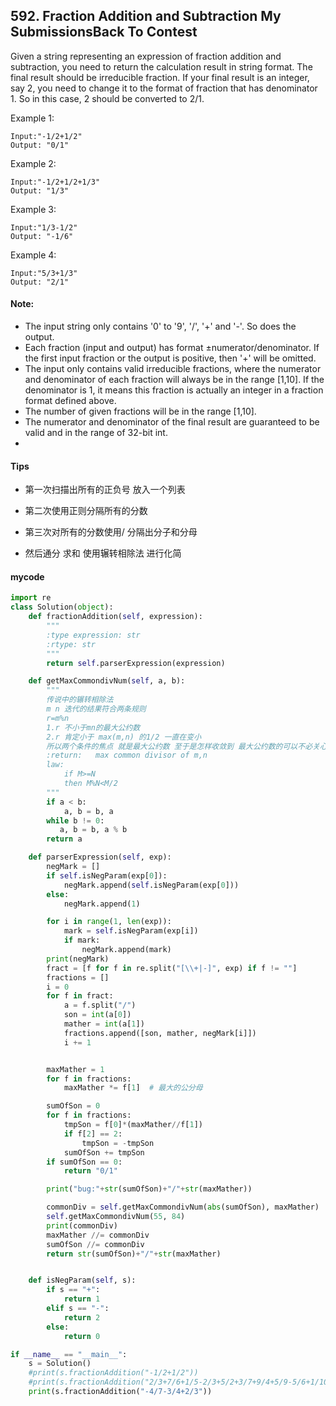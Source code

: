 ## 592. Fraction Addition and Subtraction My SubmissionsBack To Contest

Given a string representing an expression of fraction addition and subtraction, you need to return the calculation result in string format. The final result should be irreducible fraction. If your final result is an integer, say 2, you need to change it to the format of fraction that has denominator 1. So in this case, 2 should be converted to 2/1.

Example 1:

```
Input:"-1/2+1/2"
Output: "0/1"
```

Example 2:

```
Input:"-1/2+1/2+1/3"
Output: "1/3"
```

Example 3:

```
Input:"1/3-1/2"
Output: "-1/6"
```

Example 4:

```
Input:"5/3+1/3"
Output: "2/1"
```

#### Note:
- The input string only contains '0' to '9', '/', '+' and '-'. So does the output.
- Each fraction (input and output) has format ±numerator/denominator. If the first input fraction or the output is positive, then '+' will be omitted.
- The input only contains valid irreducible fractions, where the numerator and denominator of each fraction will always be in the range [1,10]. If the denominator is 1, it means this fraction is actually an integer in a fraction format defined above.
- The number of given fractions will be in the range [1,10].
- The numerator and denominator of the final result are guaranteed to be valid and in the range of 32-bit int.
- 


#### Tips
- 第一次扫描出所有的正负号 放入一个列表
- 第二次使用正则分隔所有的分数
- 第三次对所有的分数使用/ 分隔出分子和分母

- 然后通分 求和 使用辗转相除法 进行化简

 
#### mycode

```Python
import re
class Solution(object):
    def fractionAddition(self, expression):
        """
        :type expression: str
        :rtype: str
        """
        return self.parserExpression(expression)

    def getMaxCommondivNum(self, a, b):
        """
        传说中的辗转相除法
        m n 迭代的结果符合两条规则
        r=m%n
        1.r 不小于mn的最大公约数
        2.r 肯定小于 max(m,n) 的1/2 一直在变小
        所以两个条件的焦点 就是最大公约数 至于是怎样收敛到 最大公约数的可以不必关心
        :return:   max common divisor of m,n
        law:
            if M>=N
            then M%N<M/2
        """
        if a < b:
            a, b = b, a
        while b != 0:
           a, b = b, a % b
        return a

    def parserExpression(self, exp):
        negMark = []
        if self.isNegParam(exp[0]):
            negMark.append(self.isNegParam(exp[0]))
        else:
            negMark.append(1)

        for i in range(1, len(exp)):
            mark = self.isNegParam(exp[i])
            if mark:
                negMark.append(mark)
        print(negMark)
        fract = [f for f in re.split("[\\+|-]", exp) if f != ""]
        fractions = []
        i = 0
        for f in fract:
            a = f.split("/")
            son = int(a[0])
            mather = int(a[1])
            fractions.append([son, mather, negMark[i]])
            i += 1


        maxMather = 1
        for f in fractions:
            maxMather *= f[1]  # 最大的公分母

        sumOfSon = 0
        for f in fractions:
            tmpSon = f[0]*(maxMather//f[1])
            if f[2] == 2:
                tmpSon = -tmpSon
            sumOfSon += tmpSon
        if sumOfSon == 0:
            return "0/1"

        print("bug:"+str(sumOfSon)+"/"+str(maxMather))

        commonDiv = self.getMaxCommondivNum(abs(sumOfSon), maxMather)
        self.getMaxCommondivNum(55, 84)
        print(commonDiv)
        maxMather //= commonDiv
        sumOfSon //= commonDiv
        return str(sumOfSon)+"/"+str(maxMather)


    def isNegParam(self, s):
        if s == "+":
            return 1
        elif s == "-":
            return 2
        else:
            return 0

if __name__ == "__main__":
    s = Solution()
    #print(s.fractionAddition("-1/2+1/2"))
    #print(s.fractionAddition("2/3+7/6+1/5-2/3+5/2+3/7+9/4+5/9-5/6+1/10"))
    print(s.fractionAddition("-4/7-3/4+2/3"))
```

